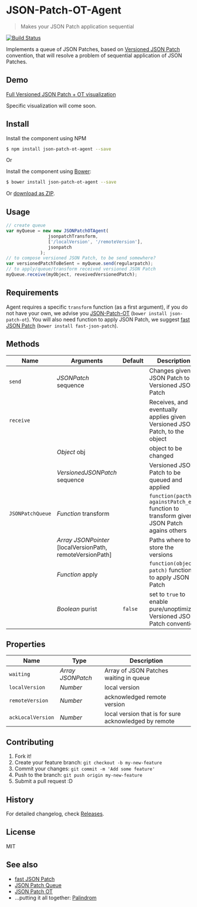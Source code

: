 # JSON-Patch-OT-Agent
> Makes your JSON Patch application sequential

[![Build Status](https://travis-ci.org/Palindrom/JSON-Patch-OT-agent.svg?branch=master)](https://travis-ci.org/Palindrom/JSON-Patch-OT-agent)

Implements a queue of JSON Patches, based on [Versioned JSON Patch](https://github.com/tomalec/Versioned-JSON-Patch) convention, that will resolve a problem of sequential application of JSON Patches.

## Demo
[Full Versioned JSON Patch + OT visualization](http://tomalec.github.io/PuppetJs-operational-transformation/visualization.html)

Specific visualization will come soon.


## Install

Install the component using NPM

```sh
$ npm install json-patch-ot-agent --save
```

Or

Install the component using [Bower](http://bower.io/):

```sh
$ bower install json-patch-ot-agent --save
```

Or [download as ZIP](https://github.com/Palindrom/JSON-Patch-OT-Agent/archive/master.zip).

## Usage

```javascript
// create queue
var myQueue = new new JSONPatchOTAgent(
                jsonpatchTransform,
                ['/localVersion', '/remoteVersion'],
                jsonpatch
             );
// to compose versioned JSON Patch, to be send somewhere?
var versionedPatchToBeSent = myQueue.send(regularpatch);
// to apply/queue/transform received versioned JSON Patch
myQueue.receive(myObject, reveivedVersionedPatch);
```

## Requirements

Agent requires a specific `transform` function (as a first argument), if you do not have your own, we advise you [JSON-Patch-OT](https://github.com/Palindrom/JSON-Patch-OT) (`bower install json-patch-ot`).
You will also need function to apply JSON Patch, we suggest [fast JSON Patch](https://github.com/Starcounter-Jack/JSON-Patch) (`bower install fast-json-patch`).

## Methods

Name      | Arguments                     | Default | Description
---       | ---                           | ---     | ---
`send`    | *JSONPatch* sequence          |         | Changes given JSON Patch to Versioned JSON Patch
`receive` |                               |         | Receives, and eventually applies given Versioned JSON Patch, to the object
          | *Object* obj                  |         | object to be changed
          | *VersionedJSONPatch* sequence |         | Versioned JSON Patch to be queued and applied
`JSONPatchQueue`  | *Function* transform |         |  `function(pacth, againstPatch_es)` function to transform given JSON Patch agains others
                  | *Array* *JSONPointer* [localVersionPath, remoteVersionPath] |         | Paths where to store the versions
                  | *Function* apply     |         | `function(object, patch)` function to apply JSON Patch
                  | *Boolean* purist     | `false` | set to `true` to enable pure/unoptimized Versioned JSON Patch convention

## Properties

Name      | Type                          | Description
---       | ---                           | ---
`waiting` | *Array* *JSONPatch*           | Array of JSON Patches waiting in queue
`localVersion` | *Number*           | local version
`remoteVersion` | *Number*           | acknowledged remote version
`ackLocalVersion` | *Number*           | local version that is for sure acknowledged by remote

## Contributing

1. Fork it!
2. Create your feature branch: `git checkout -b my-new-feature`
3. Commit your changes: `git commit -m 'Add some feature'`
4. Push to the branch: `git push origin my-new-feature`
5. Submit a pull request :D

## History

For detailed changelog, check [Releases](https://github.com/Palindrom/JSON-Patch-OT-Agent/releases).

## License

MIT

## See also
- [fast JSON Patch](https://github.com/Starcounter-Jack/JSON-Patch)
- [JSON Patch Queue](https://github.com/Palindrom/JSON-Patch-Queue)
- [JSON Patch OT](https://github.com/Palindrom/JSON-Patch-OT)
- ...putting it all together: [Palindrom](https://github.com/Palindrom/Palindrom)
